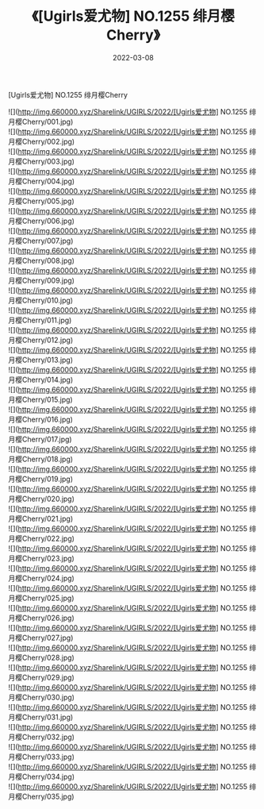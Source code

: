 ﻿---
layout: post
title:  《[Ugirls爱尤物] NO.1255 绯月樱Cherry》
date:   2022-03-08
img: http://img.660000.xyz/Sharelink/UGIRLS/2022/[Ugirls爱尤物] NO.1255 绯月樱Cherry/000.jpg
categories: [美女, 清纯, 唯美]
---

[Ugirls爱尤物] NO.1255 绯月樱Cherry

 ![](http://img.660000.xyz/Sharelink/UGIRLS/2022/[Ugirls爱尤物] NO.1255 绯月樱Cherry/001.jpg) <br>![](http://img.660000.xyz/Sharelink/UGIRLS/2022/[Ugirls爱尤物] NO.1255 绯月樱Cherry/002.jpg) <br>![](http://img.660000.xyz/Sharelink/UGIRLS/2022/[Ugirls爱尤物] NO.1255 绯月樱Cherry/003.jpg) <br>![](http://img.660000.xyz/Sharelink/UGIRLS/2022/[Ugirls爱尤物] NO.1255 绯月樱Cherry/004.jpg) <br>![](http://img.660000.xyz/Sharelink/UGIRLS/2022/[Ugirls爱尤物] NO.1255 绯月樱Cherry/005.jpg) <br>![](http://img.660000.xyz/Sharelink/UGIRLS/2022/[Ugirls爱尤物] NO.1255 绯月樱Cherry/006.jpg) <br>![](http://img.660000.xyz/Sharelink/UGIRLS/2022/[Ugirls爱尤物] NO.1255 绯月樱Cherry/007.jpg) <br>![](http://img.660000.xyz/Sharelink/UGIRLS/2022/[Ugirls爱尤物] NO.1255 绯月樱Cherry/008.jpg) <br>![](http://img.660000.xyz/Sharelink/UGIRLS/2022/[Ugirls爱尤物] NO.1255 绯月樱Cherry/009.jpg) <br>![](http://img.660000.xyz/Sharelink/UGIRLS/2022/[Ugirls爱尤物] NO.1255 绯月樱Cherry/010.jpg) <br>![](http://img.660000.xyz/Sharelink/UGIRLS/2022/[Ugirls爱尤物] NO.1255 绯月樱Cherry/011.jpg) <br>![](http://img.660000.xyz/Sharelink/UGIRLS/2022/[Ugirls爱尤物] NO.1255 绯月樱Cherry/012.jpg) <br>![](http://img.660000.xyz/Sharelink/UGIRLS/2022/[Ugirls爱尤物] NO.1255 绯月樱Cherry/013.jpg) <br>![](http://img.660000.xyz/Sharelink/UGIRLS/2022/[Ugirls爱尤物] NO.1255 绯月樱Cherry/014.jpg) <br>![](http://img.660000.xyz/Sharelink/UGIRLS/2022/[Ugirls爱尤物] NO.1255 绯月樱Cherry/015.jpg) <br>![](http://img.660000.xyz/Sharelink/UGIRLS/2022/[Ugirls爱尤物] NO.1255 绯月樱Cherry/016.jpg) <br>![](http://img.660000.xyz/Sharelink/UGIRLS/2022/[Ugirls爱尤物] NO.1255 绯月樱Cherry/017.jpg) <br>![](http://img.660000.xyz/Sharelink/UGIRLS/2022/[Ugirls爱尤物] NO.1255 绯月樱Cherry/018.jpg) <br>![](http://img.660000.xyz/Sharelink/UGIRLS/2022/[Ugirls爱尤物] NO.1255 绯月樱Cherry/019.jpg) <br>![](http://img.660000.xyz/Sharelink/UGIRLS/2022/[Ugirls爱尤物] NO.1255 绯月樱Cherry/020.jpg) <br>![](http://img.660000.xyz/Sharelink/UGIRLS/2022/[Ugirls爱尤物] NO.1255 绯月樱Cherry/021.jpg) <br>![](http://img.660000.xyz/Sharelink/UGIRLS/2022/[Ugirls爱尤物] NO.1255 绯月樱Cherry/022.jpg) <br>![](http://img.660000.xyz/Sharelink/UGIRLS/2022/[Ugirls爱尤物] NO.1255 绯月樱Cherry/023.jpg) <br>![](http://img.660000.xyz/Sharelink/UGIRLS/2022/[Ugirls爱尤物] NO.1255 绯月樱Cherry/024.jpg) <br>![](http://img.660000.xyz/Sharelink/UGIRLS/2022/[Ugirls爱尤物] NO.1255 绯月樱Cherry/025.jpg) <br>![](http://img.660000.xyz/Sharelink/UGIRLS/2022/[Ugirls爱尤物] NO.1255 绯月樱Cherry/026.jpg) <br>![](http://img.660000.xyz/Sharelink/UGIRLS/2022/[Ugirls爱尤物] NO.1255 绯月樱Cherry/027.jpg) <br>![](http://img.660000.xyz/Sharelink/UGIRLS/2022/[Ugirls爱尤物] NO.1255 绯月樱Cherry/028.jpg) <br>![](http://img.660000.xyz/Sharelink/UGIRLS/2022/[Ugirls爱尤物] NO.1255 绯月樱Cherry/029.jpg) <br>![](http://img.660000.xyz/Sharelink/UGIRLS/2022/[Ugirls爱尤物] NO.1255 绯月樱Cherry/030.jpg) <br>![](http://img.660000.xyz/Sharelink/UGIRLS/2022/[Ugirls爱尤物] NO.1255 绯月樱Cherry/031.jpg) <br>![](http://img.660000.xyz/Sharelink/UGIRLS/2022/[Ugirls爱尤物] NO.1255 绯月樱Cherry/032.jpg) <br>![](http://img.660000.xyz/Sharelink/UGIRLS/2022/[Ugirls爱尤物] NO.1255 绯月樱Cherry/033.jpg) <br>![](http://img.660000.xyz/Sharelink/UGIRLS/2022/[Ugirls爱尤物] NO.1255 绯月樱Cherry/034.jpg) <br>![](http://img.660000.xyz/Sharelink/UGIRLS/2022/[Ugirls爱尤物] NO.1255 绯月樱Cherry/035.jpg) <br>